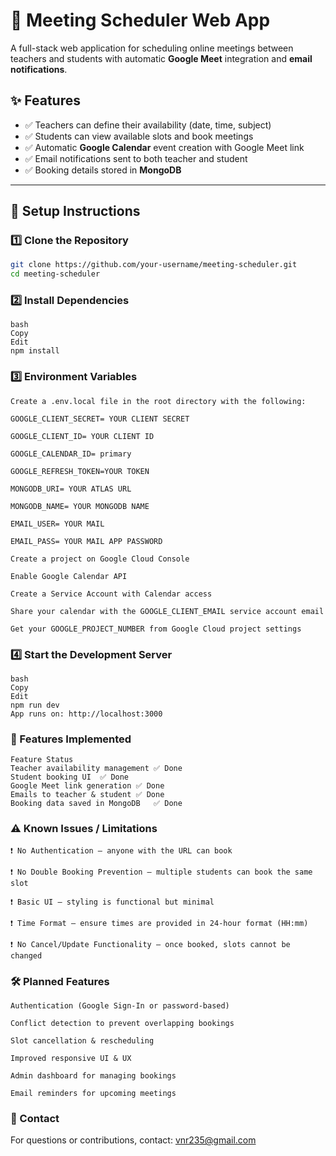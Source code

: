 # 📅 Meeting Scheduler Web App

A full-stack web application for scheduling online meetings between teachers and students with automatic **Google Meet** integration and **email notifications**.

## ✨ Features

- ✅ Teachers can define their availability (date, time, subject)
- ✅ Students can view available slots and book meetings
- ✅ Automatic **Google Calendar** event creation with Google Meet link
- ✅ Email notifications sent to both teacher and student
- ✅ Booking details stored in **MongoDB**

---

## 🚀 Setup Instructions

### 1️⃣ Clone the Repository
```bash
git clone https://github.com/your-username/meeting-scheduler.git
cd meeting-scheduler
```
### 2️⃣ Install Dependencies
```
bash
Copy
Edit
npm install
```
### 3️⃣ Environment Variables
```
Create a .env.local file in the root directory with the following:

GOOGLE_CLIENT_SECRET= YOUR CLIENT SECRET

GOOGLE_CLIENT_ID= YOUR CLIENT ID

GOOGLE_CALENDAR_ID= primary

GOOGLE_REFRESH_TOKEN=YOUR TOKEN

MONGODB_URI= YOUR ATLAS URL

MONGODB_NAME= YOUR MONGODB NAME
 
EMAIL_USER= YOUR MAIL

EMAIL_PASS= YOUR MAIL APP PASSWORD

Create a project on Google Cloud Console

Enable Google Calendar API

Create a Service Account with Calendar access

Share your calendar with the GOOGLE_CLIENT_EMAIL service account email

Get your GOOGLE_PROJECT_NUMBER from Google Cloud project settings
```

### 4️⃣ Start the Development Server
```
bash
Copy
Edit
npm run dev
App runs on: http://localhost:3000
```

### 📌 Features Implemented
```
Feature	Status
Teacher availability management	✅ Done
Student booking UI	✅ Done
Google Meet link generation	✅ Done
Emails to teacher & student	✅ Done
Booking data saved in MongoDB	✅ Done
````

### ⚠️ Known Issues / Limitations
```
❗ No Authentication — anyone with the URL can book

❗ No Double Booking Prevention — multiple students can book the same slot

❗ Basic UI — styling is functional but minimal

❗ Time Format — ensure times are provided in 24-hour format (HH:mm)

❗ No Cancel/Update Functionality — once booked, slots cannot be changed
````
### 🛠️ Planned Features
```
Authentication (Google Sign-In or password-based)

Conflict detection to prevent overlapping bookings

Slot cancellation & rescheduling

Improved responsive UI & UX

Admin dashboard for managing bookings

Email reminders for upcoming meetings
````
### 📧 Contact
For questions or contributions, contact:
vnr235@gmail.com
